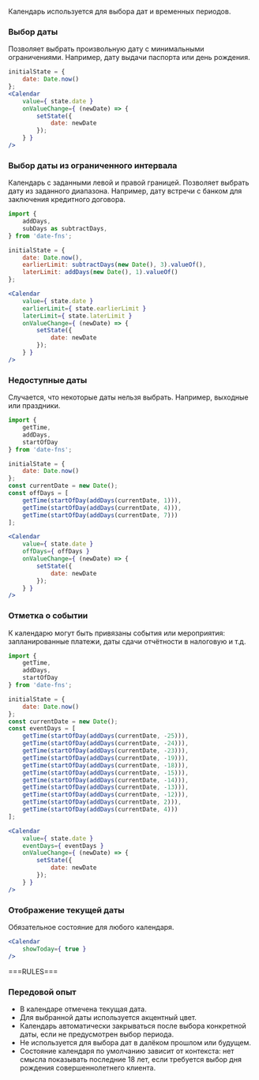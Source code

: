 Календарь используется для выбора дат и временных периодов.

### Выбор даты
Позволяет выбрать произвольную дату с минимальными ограничениями. Например, дату выдачи паспорта или день рождения.
```jsx
initialState = {
    date: Date.now()
};
<Calendar
    value={ state.date }
    onValueChange={ (newDate) => {
        setState({
            date: newDate
        });
    } }
/>
```
### Выбор даты из ограниченного интервала
Календарь с заданными левой и правой границей. Позволяет выбрать дату из заданного диапазона. Например, дату встречи с банком для заключения кредитного договора.
```jsx
import {
    addDays,
    subDays as subtractDays, 
} from 'date-fns';

initialState = {
    date: Date.now(),
    earlierLimit: subtractDays(new Date(), 3).valueOf(),
    laterLimit: addDays(new Date(), 1).valueOf()
};

<Calendar
    value={ state.date }
    earlierLimit={ state.earlierLimit }
    laterLimit={ state.laterLimit }
    onValueChange={ (newDate) => {
        setState({
            date: newDate
        });
    } }
/>
```

### Недоступные даты
Случается, что некоторые даты нельзя выбрать. Например, выходные или праздники.
```jsx
import {
    getTime,
    addDays,
    startOfDay 
} from 'date-fns';

initialState = {
    date: Date.now()
};
const currentDate = new Date();
const offDays = [
    getTime(startOfDay(addDays(currentDate, 1))),
    getTime(startOfDay(addDays(currentDate, 4))),
    getTime(startOfDay(addDays(currentDate, 7)))
];

<Calendar
    value={ state.date }
    offDays={ offDays }
    onValueChange={ (newDate) => {
        setState({
            date: newDate
        });
    } }
/>
```

### Отметка о событии
К календарю могут быть привязаны события или мероприятия: запланированные платежи, даты сдачи отчётности в налоговую и т.д.
```jsx
import {
    getTime,
    addDays,
    startOfDay 
} from 'date-fns';

initialState = {
    date: Date.now()
};
const currentDate = new Date();
const eventDays = [
    getTime(startOfDay(addDays(currentDate, -25))),
    getTime(startOfDay(addDays(currentDate, -24))),
    getTime(startOfDay(addDays(currentDate, -23))),
    getTime(startOfDay(addDays(currentDate, -19))),
    getTime(startOfDay(addDays(currentDate, -18))),
    getTime(startOfDay(addDays(currentDate, -15))),
    getTime(startOfDay(addDays(currentDate, -14))),
    getTime(startOfDay(addDays(currentDate, -13))),
    getTime(startOfDay(addDays(currentDate, -12))),
    getTime(startOfDay(addDays(currentDate, 2))),
    getTime(startOfDay(addDays(currentDate, 4)))
];

<Calendar
    value={ state.date }
    eventDays={ eventDays }
    onValueChange={ (newDate) => {
        setState({
            date: newDate
        });
    } }
/>
```

### Отображение текущей даты
Обязательное состояние для любого календаря.
```jsx
<Calendar
    showToday={ true }
/>
```


===RULES===


### Передовой опыт

- В календаре отмечена текущая дата.
- Для выбранной даты используется акцентный цвет.
- Календарь автоматически закрываться после выбора конкретной даты, если не предусмотрен выбор периода.
- Не используется для выбора дат в далёком прошлом или будущем.
- Состояние календаря по умолчанию зависит от контекста: нет смысла показывать последние 18 лет, если требуется выбор дня рождения совершеннолетнего клиента.

